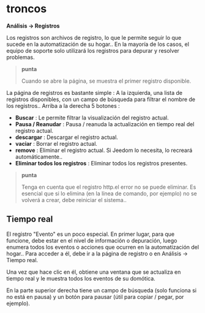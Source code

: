 # troncos
**Análisis → Registros**

Los registros son archivos de registro, lo que le permite seguir lo que sucede en la automatización de su hogar.. En la mayoría de los casos, el equipo de soporte solo utilizará los registros para depurar y resolver problemas.

> **punta**
>
> Cuando se abre la página, se muestra el primer registro disponible.

La página de registros es bastante simple :
A la izquierda, una lista de registros disponibles, con un campo de búsqueda para filtrar el nombre de los registros..
Arriba a la derecha 5 botones :

- **Buscar** : Le permite filtrar la visualización del registro actual.
- **Pausa / Reanudar** : Pausa / reanuda la actualización en tiempo real del registro actual.
- **descargar** : Descargar el registro actual.
- **vaciar** : Borrar el registro actual.
- **remove** : Eliminar el registro actual. Si Jeedom lo necesita, lo recreará automáticamente..
- **Eliminar todos los registros** : Eliminar todos los registros presentes.

> **punta**
>
> Tenga en cuenta que el registro http.el error no se puede eliminar. Es esencial que si lo elimina (en la línea de comando, por ejemplo) no se volverá a crear, debe reiniciar el sistema..

## Tiempo real

El registro &quot;Evento&quot; es un poco especial. En primer lugar, para que funcione, debe estar en el nivel de información o depuración, luego enumera todos los eventos o acciones que ocurren en la automatización del hogar.. Para acceder a él, debe ir a la página de registro o en Análisis → Tiempo real.

Una vez que hace clic en él, obtiene una ventana que se actualiza en tiempo real y le muestra todos los eventos de su domótica.

En la parte superior derecha tiene un campo de búsqueda (solo funciona si no está en pausa) y un botón para pausar (útil para copiar / pegar, por ejemplo).
